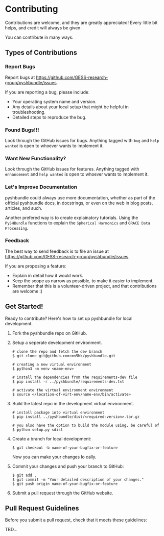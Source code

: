 # Contributing

Contributions are welcome, and they are greatly appreciated! Every
little bit helps, and credit will always be given.

You can contribute in many ways.

## Types of Contributions

### Report Bugs

Report bugs at <https://github.com/GESS-research-group/pyshbundle/issues>.

If you are reporting a bug, please include:

-   Your operating system name and version.
-   Any details about your local setup that might be helpful in troubleshooting.
-   Detailed steps to reproduce the bug.

### Found Bugs!!!

Look through the GitHub issues for bugs. Anything tagged with `bug` and
`help wanted` is open to whoever wants to implement it.

### Want New Functionality?

Look through the GitHub issues for features. Anything tagged with
`enhancement` and `help wanted` is open to whoever wants to implement it.

### Let's Improve Documentation

pyshbundle could always use more documentation,
whether as part of the official pyshbundle docs,
in docstrings, or even on the web in blog posts, articles, and such.<br>

Another prefered way is to create explainatory tutorials. Using the `PySHBundle` functions to explain the `Spherical Harmonics` and `GRACE Data Processing`.

### Feedback

The best way to send feedback is to file an issue at
<https://github.com/GESS-research-group/pyshbundle/issues>.

If you are proposing a feature:

-   Explain in detail how it would work.
-   Keep the scope as narrow as possible, to make it easier to implement.
-   Remember that this is a volunteer-driven project, and that contributions are welcome :)

## Get Started!

Ready to contribute? Here's how to set up pyshbundle for local development.

1.  Fork the pyshbundle repo on GitHub.

2.  Setup a seperate development environment.
    ```shell
    # clone the repo and fetch the dev branch
    $ git clone git@github.com:mn5hk/pyshbundle.git

    # creating a new virtual environment
    $ python3 -m venv <name-env>

    # install the dependencies from the requirements-dev file
    $ pip install -r ../pyshbundle/requirements-dev.txt

    # activate the virtual environment environment
    $ source </location-of-virt-env/name-env/bin/activate>
    ```

3. Build the latest repo in the development virtual environment.
    ```shell
    # install package into virtual environment
    $ pip install ../pyshbundle/dist/<required-version>.tar.gz

    # you also have the option to build the module using, be careful of 
    $ python setup.py sdist
    ```


4.  Create a branch for local development:

    ```shell
    $ git checkout -b name-of-your-bugfix-or-feature
    ```

    Now you can make your changes lo    cally.

5.  Commit your changes and push your branch to GitHub:

    ```shell
    $ git add .
    $ git commit -m "Your detailed description of your changes."
    $ git push origin name-of-your-bugfix-or-feature
    ```

6.  Submit a pull request through the GitHub website.

## Pull Request Guidelines

Before you submit a pull request, check that it meets these guidelines:

TBD...
